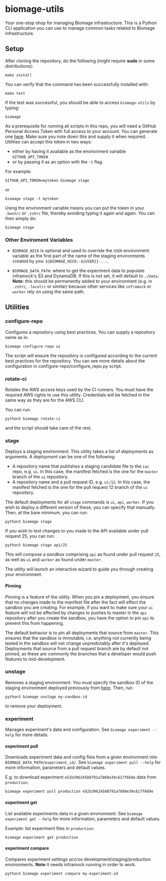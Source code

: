 biomage-utils
=============

Your one-stop shop for managing Biomage infrastructure. This is a Python CLI
application you can use to manage common tasks related to Biomage
infrastructure.

Setup
-----

After cloning the repository, do the following (might require **sudo** in some distributions):

    make install

You can verify that the command has been successfully installed with:

    make test

If the test was successful, you should be able to access `biomage-utils` by typing:

    biomage

As a prerequisite for running all scripts in this repo, you will need a GitHub Personal Access
Token with full access to your account. You can generate one
[here](https://github.com/settings/tokens). Make sure you note down this and
supply it when required. Utilities can accept this token in two ways:

* either by having it available as the environment variable `GITHUB_API_TOKEN`
* or by passing it as an option with the `-t` flag.

For example:

    GITHUB_API_TOKEN=mytoken biomage stage

or

    biomage stage -t mytoken

Using the environment variable means you can put the token in your
`.bashrc` or `.zshrc` file, thereby avoiding typing it again and again. You can
then simply do:

    biomage stage

### Other Enviroment Variables

* `BIOMAGE_NICK` is optional and used to override the `USER` environment variable
  as the first part of the name of the staging environments created by you:
  `${BIOMAGE_NICK:-${USER}}-...`.

*  `BIOMAGE_DATA_PATH`: where to get the experiment data to populate inframock's S3 and DynamoDB. If
this is not set, it will default to `./data`. **Note**: this should be permanently added to your environment (e.g. in `.zshrc`, `.localrc` or similar) because other services like `inframock` or `worker` rely on using the same path.


Utilities
---------

### configure-repo

Configures a repository using best practices. You can supply a repository name
as in:

    biomage configure-repo ui

The script will ensure the repository is configured according to the current
best practices for the repository. You can see more details about the
configuration in configure-repo/configure_repo.py script.

### rotate-ci

Rotates the AWS access keys used by the CI runners. You must have the required
AWS rights to use this utility. Credentials will be fetched in the same way as
they are for the AWS CLI.

You can run:

    python3 biomage rotate-ci

and the script should take care of the rest.

### stage

Deploys a staging environment. This utility takes a list of *deployments* as
arguments. A *deployment* can be one of the following:

* A repository name that publishes a staging candidate file to the `iac` repo, e.g. `ui`.
In this case, the manifest fetched is the one for the `master` branch of the `ui` repository.
* A repository name and a pull request ID, e.g. `ui/12`. In this case, the manifest fetched
is the one for the pull request 12 branch of the `ui` repository.

The default deployments for all `stage` commands is `ui`, `api`, `worker`. If you wish to
deploy a different version of these, you can specify that manually. Then, at the bare minimum,
you can run:

    python3 biomage stage

If you wish to test changes to you made to the API available under pull request 25, you can run:

    python3 biomage stage api/25

This will compose a *sandbox* comprising `api` as found under pull request `25`, as well as `ui`
and `worker` as found under `master`.

The utility will launch an interactive wizard to guide you through creating your environment.

#### Pinning

Pinning is a feature of the utility. When you pin a deployment, you ensure that no changes made
to the manifest file after the fact will effect the sandbox you are creating. For example, if you
want to make sure your `ui` feature will not be affected by changes to pushes to master in the `api`
repository after you create the sandbox, you have the option to pin `api` to prevent this from happening.

The default behavior is to pin all deployments that source from `master`. This ensures that the sandbox
is immutable, i.e. anything not currently being tested in the sandbox will not change unpredictably
after it's deployed. Deployments that source from a pull request branch are by default not pinned,
as these are commonly the branches that a developer would push features to mid-development.

### unstage

Removes a staging environment. You must specify the sandbox ID of the staging environment deployed
previously from [here](https://github.com/biomage-ltd/iac/tree/master/releases/staging). Then, run

    python3 biomage unstage my-sandbox-id

to remove your deployment.

### experiment

Manages experiment's data and configuration. See `biomage experiment --help` for more details.

#### experiment pull

Downloads experiment data and config files from a given environment into `BIOMAGE_DATA_PATH/experiment_id/`. See `biomage experiment pull --help` for more information, parameters and default values.

E.g. to download experiment `e52b39624588791a7889e39c617f669e` data from `production`:

`biomage experiment pull production e52b39624588791a7889e39c617f669e`

#### experiment get

List available experiments data in a given environment. See `biomage experiment get --help` for more information, parameters and default values.

Example: list experiment files in `production`:

`biomage experiment get production`

#### experiment compare

Compares experiment settings accros development/staging/production environments. **Note** it needs inframock running in order to work.

    python3 biomage experiment compare my-experiment-id

